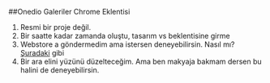 ##Onedio Galeriler Chrome Eklentisi

1. Resmi bir proje değil.
2. Bir saatte kadar zamanda oluştu, tasarım vs beklentisine girme
3. Webstore a göndermedim ama istersen deneyebilirsin. Nasıl mı? [Şuradaki](https://developer.chrome.com/extensions/getstarted#unpacked) gibi
4. Bir ara elini yüzünü düzelteceğim. Ama ben makyaja bakmam dersen bu halini de deneyebilirsin.
